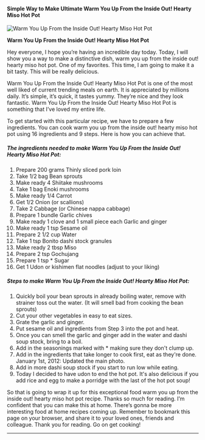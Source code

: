             

#### Simple Way to Make Ultimate Warm You Up From the Inside Out! Hearty Miso Hot Pot

![Warm You Up From the Inside Out! Hearty Miso Hot Pot](https://img-global.cpcdn.com/recipes/5492002998190080/751x532cq70/warm-you-up-from-the-inside-out-hearty-miso-hot-pot-recipe-main-photo.jpg)

**Warm You Up From the Inside Out! Hearty Miso Hot Pot**

Hey everyone, I hope you’re having an incredible day today. Today, I will show you a way to make a distinctive dish, warm you up from the inside out! hearty miso hot pot. One of my favorites. This time, I am going to make it a bit tasty. This will be really delicious.

Warm You Up From the Inside Out! Hearty Miso Hot Pot is one of the most well liked of current trending meals on earth. It is appreciated by millions daily. It’s simple, it’s quick, it tastes yummy. They’re nice and they look fantastic. Warm You Up From the Inside Out! Hearty Miso Hot Pot is something that I’ve loved my entire life.

To get started with this particular recipe, we have to prepare a few ingredients. You can cook warm you up from the inside out! hearty miso hot pot using 16 ingredients and 9 steps. Here is how you can achieve that.

##### The ingredients needed to make Warm You Up From the Inside Out! Hearty Miso Hot Pot:

1.  Prepare 200 grams Thinly sliced pork loin
2.  Take 1/2 bag Bean sprouts
3.  Make ready 4 Shiitake mushrooms
4.  Take 1 bag Enoki mushrooms
5.  Make ready 1/4 Carrot
6.  Get 1/2 Onion (or scallions)
7.  Take 2 Cabbage (or Chinese nappa cabbage)
8.  Prepare 1 bundle Garlic chives
9.  Make ready 1 clove and 1 small piece each Garlic and ginger
10.  Make ready 1 tsp Sesame oil
11.  Prepare 2 1/2 cup Water
12.  Take 1 tsp Bonito dashi stock granules
13.  Make ready 2 tbsp Miso
14.  Prepare 2 tsp Gochujang
15.  Prepare 1 tsp \* Sugar
16.  Get 1 Udon or kishimen flat noodles (adjust to your liking)

##### Steps to make Warm You Up From the Inside Out! Hearty Miso Hot Pot:

1.  Quickly boil your bean sprouts in already boiling water, remove with strainer toss out the water. (It will smell bad from cooking the bean sprouts)
2.  Cut your other vegetables in easy to eat sizes.
3.  Grate the garlic and ginger.
4.  Put sesame oil and ingredients from Step 3 into the pot and heat.
5.  Once you can smell the garlic and ginger add in the water and dashi soup stock, bring to a boil.
6.  Add in the seasonings marked with \* making sure they don't clump up.
7.  Add in the ingredients that take longer to cook first, eat as they're done. January 1st, 2012: Updated the main photo.
8.  Add in more dashi soup stock if you start to run low while eating.
9.  Today I decided to have udon to end the hot pot. It's also delicious if you add rice and egg to make a porridge with the last of the hot pot soup!

So that is going to wrap it up for this exceptional food warm you up from the inside out! hearty miso hot pot recipe. Thanks so much for reading. I’m confident that you can make this at home. There’s gonna be more interesting food at home recipes coming up. Remember to bookmark this page on your browser, and share it to your loved ones, friends and colleague. Thank you for reading. Go on get cooking!

* * *